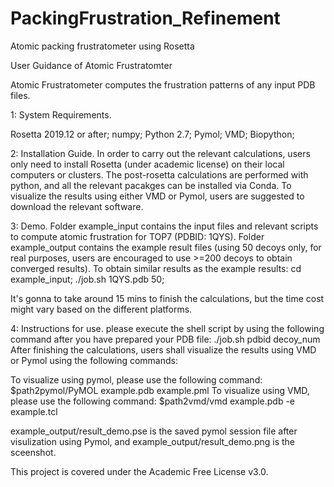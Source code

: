 # PackingFrustration_Refinement
Atomic packing frustratometer using Rosetta

User Guidance of Atomic Frustratomter

Atomic Frustratometer computes the frustration patterns of any input PDB files. 

1: System Requirements.

Rosetta 2019.12 or after; 
numpy;
Python 2.7; 
Pymol;
VMD; 
Biopython;

2: Installation Guide. 
In order to carry out the relevant calculations, users only need to install Rosetta (under academic license) on their local computers or clusters. 
The post-rosetta calculations are performed with python, and all the relevant pacakges can be installed via Conda.
To visualize the results using either VMD or Pymol, users are suggested to download the relevant software. 

3: Demo. 
Folder example_input contains the input files and relevant scripts to compute atomic frustration for TOP7 (PDBID: 1QYS). 
Folder example_output contains the example result files (using 50 decoys only, for real purposes, users are encouraged to use >=200 decoys to obtain converged results).
To obtain similar results as the example results:
cd example_input;
./job.sh 1QYS.pdb 50;


It's gonna to take around 15 mins to finish the calculations, but the time cost might vary based on the different platforms. 


4: Instructions for use.
please execute the shell script by using the following command after you have prepared your PDB file:
./job.sh pdbid decoy_num
After finishing the calculations, users shall visualize the results using VMD or Pymol using the following commands:

To visualize using pymol, please use the following command: $path2pymol/PyMOL example.pdb example.pml
To visualize using VMD, please use the following command: $path2vmd/vmd example.pdb -e example.tcl


example_output/result_demo.pse is the saved pymol session file after visulization using Pymol, and example_output/result_demo.png is the sceenshot. 

This project is covered under the Academic Free License v3.0.
